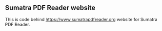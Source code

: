 ## Sumatra PDF Reader website

This is code behind https://www.sumatrapdfreader.org website for
Sumatra PDF Reader.
